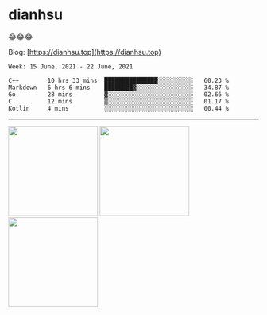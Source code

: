 
# dianhsu

:joy::joy::joy:

Blog: [https://dianhsu.top](https://dianhsu.top)

<!--START_SECTION:waka-->
```text
Week: 15 June, 2021 - 22 June, 2021

C++        10 hrs 33 mins  ███████████████░░░░░░░░░░   60.23 % 
Markdown   6 hrs 6 mins    ████████▓░░░░░░░░░░░░░░░░   34.87 % 
Go         28 mins         ▓░░░░░░░░░░░░░░░░░░░░░░░░   02.66 % 
C          12 mins         ▒░░░░░░░░░░░░░░░░░░░░░░░░   01.17 % 
Kotlin     4 mins          ░░░░░░░░░░░░░░░░░░░░░░░░░   00.44 % 
```
<!--END_SECTION:waka-->

---


<a href="https://github.com/dianhsu"><img src="https://github-readme-stats.vercel.app/api?username=dianhsu&count_private=true" height="180" /></a> <a href="https://github.com/dianhsu"><img src="https://github-readme-stats.vercel.app/api/top-langs/?username=dianhsu&langs_count=8&hide=html,css&layout=compact" height="180" /></a><a href="https://github.com/dianhsu"><img src="https://github-readme-stats.vercel.app/api/wakatime?username=dianhsu" height="180"/></a>
